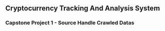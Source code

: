## Cryptocurrency Tracking And Analysis System

### Capstone Project 1 - Source Handle Crawled Datas
